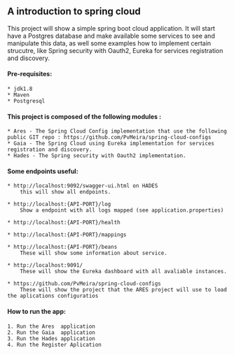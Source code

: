 ## A introduction to spring cloud 

This project will show a simple spring boot cloud application. It will start have a Postgres database and make available some services to see and manipulate this data, as well some examples how to implement certain strucutre, like Spring security with Oauth2, Eureka for services registration and discovery.

#### Pre-requisites:

    * jdk1.8
    * Maven
    * Postgresql


#### This project is composed of the following modules :

    * Ares - The Spring Cloud Config implementation that use the following public GIT repo : https://github.com/PvMeira/spring-cloud-configs
    * Gaia - The Spring Cloud using Eureka implementation for services registration and discovery.
    * Hades - The Spring security with Oauth2 implementation.

#### Some endpoints useful:
    
    
    * http://localhost:9092/swagger-ui.html on HADES 
        this will show all endpoints.

    * http://localhost:{API-PORT}/log
        Show a endpoint with all logs mapped (see application.properties)

    * http://localhost:{API-PORT}/health
    
    * http://localhost:{API-PORT}/mappings
    
    * http://localhost:{API-PORT}/beans
        These will show some information about service.
        
    * http://localhost:9091/ 
        These will show the Eureka dashboard with all avaliable instances.
        
    * https://github.com/PvMeira/spring-cloud-configs
        These will show the project that the ARES project will use to load the aplications configuratios
        
 #### How to run the app:
    
    1. Run the Ares  application
    2. Run the Gaia  application
    3. Run the Hades application
    4. Run the Register Aplication